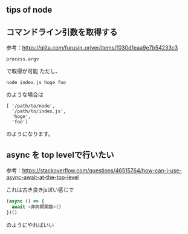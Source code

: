 tips of node
---

## コマンドライン引数を取得する

参考：https://qiita.com/furusin_oriver/items/f030d1eaa9e7b54233c3

```
process.argv
```

で取得が可能
ただし、

```
node index.js hoge foo
```

のような場合は

```
[ '/path/to/node',
  '/path/to/index.js',
  'hoge',
  'foo']
```

のようになります。

## async を top levelで行いたい

参考：https://stackoverflow.com/questions/46515764/how-can-i-use-async-await-at-the-top-level

これは古き良きjsぽい感じで

```javascript
(async () => {
  await <非同期関数>()
})()
```

のようにやればいい
